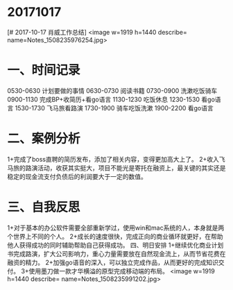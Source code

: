 # 20171017

[# 2017-10-17 肖威工作总结]
<image w=1919 h=1440 describe= name=Notes_1508235976254.jpg>
# 一、时间记录
0530-0630 计划要做的事情
0630-0730 阅读书籍
0730-0900 洗漱吃饭骑车
0900-1130 完成BP+收简历+看go语言
1130-1230 吃饭休息
1230-1530 看go语言
1530-1730 飞马旅看路演
1730-1900 骑车吃饭洗漱
1900-2200 看go语言
# 二、案例分析
1+完成了boss直聘的简历发布，添加了相关内容，变得更加高大上了。
2+收入飞马旅的路演活动，收获其实挺大，项目不能光是寄托在融资上，最关键的其实还是稳定的现金流支付负债后的利润要大于一定的数值。
# 三、自我反思
1+对于基本的办公软件需要全部重新学过，使用win和mac系统的人，本身就是两个世界上不同的个人。
2+成长的速度很快，完成正向的商业循环就更好，在帮助他人获得成功的同时辅助帮助自己获得成功。
四、明日安排
1+继续优化商业计划书完成路演，扩大公司影响力，重心力量需要放在自然现金流上，从而节省花费在融资的精力。
2+加强go语音的深入，可以独立完成作品，从而更好的完成知识交付。
3+使用墨刀做一款才华横溢的原型完成移动端的布局。
<image w=1919 h=1440 describe= name=Notes_1508235991202.jpg>
